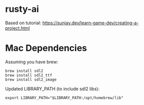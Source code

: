 # rusty-ai

Based on tutorial: https://sunjay.dev/learn-game-dev/creating-a-project.html


# Mac Dependencies
Assuming you have brew:

```
brew install sdl2
brew install sdl2_ttf
brew install sdl2_image
```

Updated LIBRARY_PATH (to include sdl2 libs):
```
export LIBRARY_PATH="$LIBRARY_PATH:/opt/homebrew/lib"
```